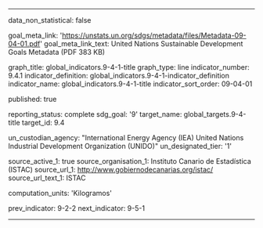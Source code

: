 
---
data_non_statistical: false

goal_meta_link: 'https://unstats.un.org/sdgs/metadata/files/Metadata-09-04-01.pdf'
goal_meta_link_text: United Nations Sustainable Development Goals Metadata (PDF 383 KB)

graph_title: global_indicators.9-4-1-title
graph_type: line
indicator_number: 9.4.1
indicator_definition: global_indicators.9-4-1-indicator_definition
indicator_name: global_indicators.9-4-1-title
indicator_sort_order: 09-04-01

published: true

reporting_status: complete
sdg_goal: '9'
target_name: global_targets.9-4-title
target_id: 9.4

un_custodian_agency: "International Energy Agency (IEA) United Nations Industrial Development Organization (UNIDO)"
un_designated_tier: '1'

source_active_1: true
source_organisation_1: Instituto Canario de Estadística (ISTAC)
source_url_1: http://www.gobiernodecanarias.org/istac/
source_url_text_1: ISTAC

computation_units: 'Kilogramos'

prev_indicator: 9-2-2
next_indicator: 9-5-1

---